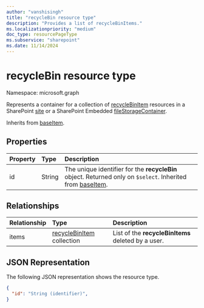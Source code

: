 ```yaml
---
author: "vanshisingh"
title: "recycleBin resource type"
description: "Provides a list of recycleBinItems."
ms.localizationpriority: "medium"
doc_type: resourcePageType
ms.subservice: "sharepoint"
ms.date: 11/14/2024
---
```


# recycleBin resource type

Namespace: microsoft.graph

Represents a container for a collection of [recycleBinItem](recyclebinitem.md) resources in a SharePoint [site](site.md) or a SharePoint Embedded [fileStorageContainer](filestoragecontainer.md).

Inherits from [baseItem](baseitem.md).

## Properties

| Property | Type   | Description                                                                                                              |
|:---------|:-------|:-------------------------------------------------------------------------------------------------------------------------|
|id| String | The unique identifier for the **recycleBin** object. Returned only on `$select`. Inherited from [baseItem](baseitem.md). |

## Relationships

| Relationship | Type                                           | Description                                        |
|:-------------|:-----------------------------------------------|:---------------------------------------------------|
| items        | [recycleBinItem](recyclebinitem.md) collection | List of the **recycleBinItems** deleted by a user. |

## JSON Representation

The following JSON representation shows the resource type.

<!-- {
  "blockType": "resource",
  "keyProperty": "id",
  "@odata.type": "microsoft.graph.recycleBin",
  "baseType": "microsoft.graph.baseItem",
  "optionalProperties": []
}-->

```json
{
  "id": "String (identifier)",
}
```

<!-- {
"type": "#page.annotation",
"createdBy": "API Clinic",
"section": "documentation"
}-->
